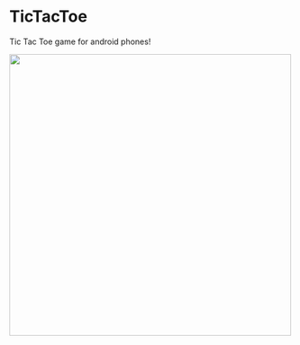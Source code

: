 # TicTacToe
Tic Tac Toe game for android phones!


<img src = "https://user-images.githubusercontent.com/46262107/51408368-74292f80-1b84-11e9-9bc6-dd6dcbd9decf.png" height = 500 />
